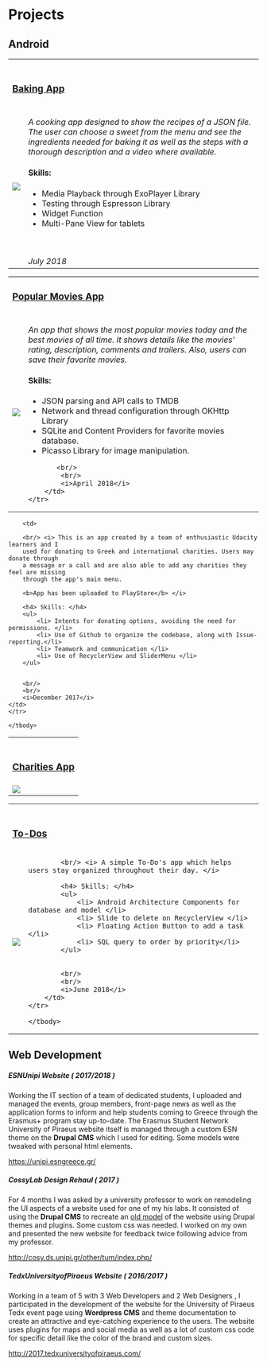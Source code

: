 
# Projects

## Android


<table cellspacing="0" cellpadding="0" style="border: none;">
    <tbody>
    <tr> <td colspan="2"> <br/><h3> <u> Baking App </u> </h3> </td> </tr>
    <tr>
        <td>
            <img src="https://via.placeholder.com/350x150"> </td>
        <td>
            <br/> <i> A cooking app designed to show the recipes of a JSON file. The user can choose a sweet from the menu
            and see the ingredients needed for baking it as well as the steps with a thorough description and a video
            where available.</i>
            <h4> Skills: </h4>
            <ul>
                <li> Media Playback through ExoPlayer Library </li>
                <li> Testing through Espresson Library </li>
                <li> Widget Function </li>
                <li> Multi-Pane View for tablets </li>
            </ul>
            <br/>
            <br/>
            <i>July 2018</i>
        </td>
    </tr>
    </tbody>
</table>

<table>
    <tr> <td colspan="2"> <h3><u>Popular Movies App </u> </h3> </td> </tr>
    <tr>
        <td>
            <img src="http://gdurl.com/pIte"> </td>
        <td>
            <br/> <i> An app that shows the most popular movies today and the best movies of all time. It
            shows details like the movies' rating, description, comments and trailers. Also, users can
            save their favorite movies.</i>
             <h4> Skills: </h4>
            <ul>
                <li> JSON parsing and API calls to TMDB</li>
                <li> Network and thread configuration through OKHttp Library </li>
                <li> SQLite and Content Providers for favorite movies database. </li>
                <li> Picasso Library for image manipulation. </li>
            </ul>

           <br/>
            <br/>
            <i>April 2018</i>
        </td>
    </tr>
</table>

<table>
    <tbody>
    <tr> <td colspan="2"> <br/><h3><u> Charities App </u></h3> </td> </tr>
    <tr>
        <td><img src="https://drive.google.com/file/d/1r05S7Nw2HcP-gPCgQurjg8gCnzBhl-K_/view"> </td>
        
        <td>

        <br/> <i> This is an app created by a team of enthusiastic Udacity learners and I
        used for donating to Greek and international charities. Users may donate through
        a message or a call and are also able to add any charities they feel are missing
        through the app's main menu.

        <b>App has been uploaded to PlayStore</b> </i>

        <h4> Skills: </h4>
        <ul>
            <li> Intents for donating options, avoiding the need for permissions. </li>
            <li> Use of Github to organize the codebase, along with Issue-reporting.</li>
            <li> Teamwork and communication </li>
            <li> Use of RecyclerView and SliderMenu </li>
        </ul>


        <br/>
        <br/>
        <i>December 2017</i>
    </td>
    </tr>

    </tbody>
</table>


<table cellspacing="0" cellpadding="0" style="border: none;">
    <tbody>
    <tr> <td colspan="2"> <br/> <h3><u> To-Dos </u></h3> </td> </tr>
    <tr>
        <td>
            <img src="http://bit.ly/2wPVz1Q" > </td>
        <td>

            <br/> <i> A simple To-Do's app which helps users stay organized throughout their day. </i>

            <h4> Skills: </h4>
            <ul>
                <li> Android Architecture Components for database and model </li>
                <li> Slide to delete on RecyclerView </li>
                <li> Floating Action Button to add a task </li>
                <li> SQL query to order by priority</li>
            </ul>


            <br/>
            <br/>
            <i>June 2018</i>
        </td>
    </tr>

    </tbody>
</table>


## Web Development


##### ESNUnipi Website ( 2017/2018 )

Working the IT section of a team of dedicated students, I uploaded and managed the events, group members, front-page news as well 
as the application forms to inform and help students coming to Greece through the Erasmus+ program stay up-to-date.
The Erasmus Student Network University of Piraeus website itself is managed through a custom 
ESN theme on the **Drupal CMS** which I used for editing. Some models were tweaked with personal html elements.


<p><a href="https://unipi.esngreece.gr/"> https://unipi.esngreece.gr/ </a> </p>

##### CossyLab Design Rehaul ( 2017 )

For 4 months I was asked by a university professor to work on remodeling the UI aspects of a website 
used for one of my his labs. It consisted of using the **Drupal CMS** to recreate an [old model](http://tum.ds.unipi.gr/) 
of the website using Drupal themes and plugins. Some custom css was needed. I worked on my own and presented
the new website for feedback twice following advice from my professor.

<p><a href="http://cosy.ds.unipi.gr/other/tum/index.php/">http://cosy.ds.unipi.gr/other/tum/index.php/</a></p>

##### TedxUniversityofPiraeus Website ( 2016/2017 )

Working in a team of 5 with 3 Web Developers and 2 Web Designers , I participated in the development of the website 
for the University of Piraeus Tedx event page using **Wordpress CMS** and 
theme documentation to create an attractive and eye-catching experience to the users. The website uses plugins for 
maps and social media as well as a lot of custom css code for specific detail like the color of the brand and custom sizes.

<p><a href="http://2017.tedxuniversityofpiraeus.com/"> http://2017.tedxuniversityofpiraeus.com/ </a> </p>

